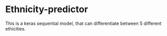 # Ethnicity-predictor

This is a keras sequential model, that can differentiate between 5 different ethicities.
